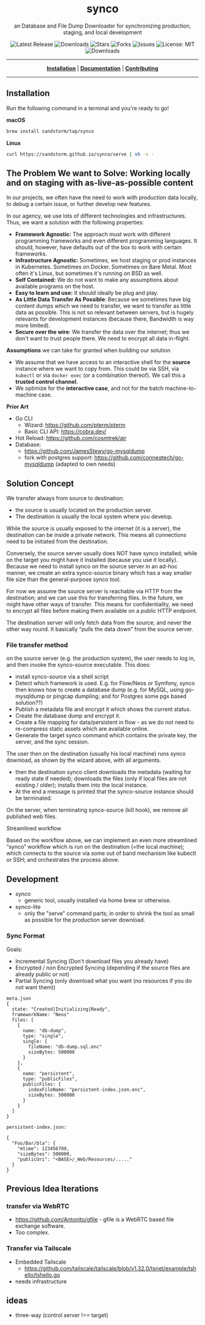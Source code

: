 <h1 align="center">synco</h1>
<p align="center">an Database and File Dump Downloader for synchronizing production, staging, and local development</p>

<p align="center">

<a style="text-decoration: none" href="https://github.com/sandstorm/synco/releases">
<img src="https://img.shields.io/github/v/release/sandstorm/synco?style=flat-square" alt="Latest Release">
</a>

<a style="text-decoration: none" href="https://github.com/sandstorm/synco/releases">
<img src="https://img.shields.io/github/downloads/sandstorm/synco/total.svg?style=flat-square" alt="Downloads">
</a>

<a style="text-decoration: none" href="https://github.com/sandstorm/synco/stargazers">
<img src="https://img.shields.io/github/stars/sandstorm/synco.svg?style=flat-square" alt="Stars">
</a>

<a style="text-decoration: none" href="https://github.com/sandstorm/synco/fork">
<img src="https://img.shields.io/github/forks/sandstorm/synco.svg?style=flat-square" alt="Forks">
</a>

<a style="text-decoration: none" href="https://github.com/sandstorm/synco/issues">
<img src="https://img.shields.io/github/issues/sandstorm/synco.svg?style=flat-square" alt="Issues">
</a>

<a style="text-decoration: none" href="https://opensource.org/licenses/MIT">
<img src="https://img.shields.io/badge/License-MIT-yellow.svg?style=flat-square" alt="License: MIT">
</a>

<br/>

<a style="text-decoration: none" href="https://github.com/sandstorm/synco/releases">
<img src="https://img.shields.io/badge/platform-windows%20%7C%20macos%20%7C%20linux-informational?style=for-the-badge" alt="Downloads">
</a>

<br/>

</p>

----

<p align="center">
<strong><a href="https://sandstorm.github.io/synco/#/installation">Installation</a></strong>
|
<strong><a href="https://sandstorm.github.io/synco/#/docs">Documentation</a></strong>
|
<strong><a href="https://sandstorm.github.io/synco/#/CONTRIBUTING">Contributing</a></strong>
</p>

----

## Installation

Run the following command in a terminal and you're ready to go!

**macOS**
```bash
brew install sandstorm/tap/synco
```

**Linux**
```bash
curl https://sandstorm.github.io/synco/serve | sh -s -
```


## The Problem We want to Solve: Working locally and on staging with as-live-as-possible content

In our projects, we often have the need to work with production data locally, to debug a certain issue, or further develop new features.

In our agency, we use lots of different technologies and infrastructures. Thus, we want a solution with the following properties:

* **Framework Agnostic:** The approach must work with different programming frameworks and even different programming languages. It should, however, have defaults out of the box to work with certain frameworks.
* **Infrastructure Agnostic:** Sometimes, we host staging or prod instances in Kubernetes. Sometimes on Docker. Sometimes on Bare Metal. Most often it's Linux, but sometimes it's running on BSD as well.
* **Self Contained:** We do not want to make any assumptions about available programs on the host.
* **Easy to learn and use:** It should ideally be plug and play.
* **As Little Data Transfer As Possible**\: Because we sometimes have big content dumps which we need to transfer, we want to transfer as little data as possible. This is not so relevant between servers, but is hugely relevants for development instances (because there, Bandwidth is way more limited).
* **Secure over the wire**\: We transfer the data over the internet; thus we don't want to trust people there. We need to encrypt all data in-flight.

**Assumptions** we can take for granted when building our solution

* We assume that we have access to an interactive shell for the **source** instance where we want to copy from. This could be via SSH, via `kubectl` or via `docker exec` (or a combination thereof). We call this a **trusted control channel**.
* We optimize for the **interactive case**, and not for the batch machine-to-machine case.

**Prior Art**

* Go CLI
    * Wizard: https://github.com/pterm/pterm
    * Basic CLI API: https://cobra.dev/
* Hot Reload: https://github.com/cosmtrek/air
* Database:
  * https://github.com/JamesStewy/go-mysqldump
  * fork with postgres support: https://github.com/conneqtech/go-mysqldump (adapted to own needs)

## Solution Concept

We transfer always from source to destination:

* the source is usually located on the production server.
* The destination is usually the local system where you develop.

While the source is usually exposed to the internet (it is a server), the destination can be inside a private network. This means all connections need to be initiated from the destination.

Conversely,  the source server usually does NOT have synco installed; while on the target you might have it installed (because you use it locally). Because we need to install synco on the source server in an ad-hoc manner, we create an extra synco-source binary which has a way smaller file size than the general-purpose synco tool.

For now we assume the source server is reachable via HTTP from the destination; and we can use this for transferring files. In the future, we might have other ways of transfer. This means for confidentiality, we need to encrypt all files before making them available on a public HTTP endpoint.

The destination server will only fetch data from the source; and never the other way round. It basically “pulls the data down” from the source server.

### File transfer method

on the source server (e.g. the production system), the user needs to log in, and then invoke the synco-source executable. This does:

* install synco-source via a shell script
* Detect which framework is used. E.g. for Flow/Neos or Symfony, synco then knows how to create a database dump (e.g. for MySQL, using go-mysqldump or pingcap dumpling; and for Postgres some pgx based solution??)
* Publish a metadata file and encrypt it which shows the current status.
* Create the database dump and encrypt it.
* Create a file mapping for data/persistent in flow - as we do not need to re-compress static assets which are available online.
* Generate the target synco command which contains the private key, the server, and the sync session.

The user then on the destination (usually his local machine) runs synco download, as shown by the wizard above, with all arguments.

* then the destination synco client downloads the metadata (waiting for ready state if needed); downloads the files (only if local files are not existing / older); installs them into the local instance.
* At the end a message is printed that the synco-source instance should be terminated.

On the server, when terminating synco-source (kill hook), we remove all published web files.

Streamlined workflow

Based on the workflow above, we can implement an even more streamlined “synco” workflow which is run on the destination (=the local machine); which connects to the source via some out of band mechanism like kubectl or SSH; and orchestrates the process above.

## Development

* synco
    * generic tool, usually installed via home brew or otherwise.
* synco-lite
    * only the "serve" command parts; in order to shrink the tool as small as possible for the production server download.

### Sync Format

Goals:
- Incremental Syncing (Don't download files you already have)
- Encrypted / non Encrypted Syncing (depending if the source files are already public or not)
- Partial Syncing (only download what you want (no resources if you do not want them))

```
meta.json
{
  state: "Created|Initializing|Ready",
  frameworkName: "Neos"
  files: [
    {
      name: "db-dump",
      type: "single",
      single: {
        fileName: "db-dump.sql.enc"
        sizeBytes: 500000
      }
    },
    {
      name: "persistent",
      type: "publicFiles",
      publicFiles: {
        indexFileName: "persistent-index.json.enc",
        sizeBytes: 500000
      }
    }
  ]
}

persistent-index.json:

{
  "Foo/Bar/bla": {
    "mtime": 123456789,
    "sizeBytes": 500000,
    "publicUri": "<BASE>/_Web/Resources/....." 
  }
}
```

## Previous Idea Iterations

### transfer via WebRTC

* https://github.com/Antonito/gfile - gfile is a WebRTC based file exchange software.
* Too complex.

### Transfer via Tailscale

* Embedded Tailscale
    * https://github.com/tailscale/tailscale/blob/v1.32.0/tsnet/example/tshello/tshello.go
* needs infrastructure

## ideas

* three-way (control server !== target)
